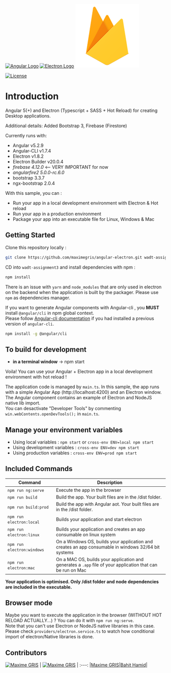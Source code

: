 [![Angular Logo](./logo-angular.jpg)](https://angular.io/) [![Electron Logo](./logo-electron.jpg)](https://electron.atom.io/) [![Angular Logo](./logo-firestore.png)](https://firebase.google.com/docs/firestore/)

[![License](http://img.shields.io/badge/Licence-MIT-brightgreen.svg)](LICENSE.md)


# Introduction

Angular 5(+) and Electron (Typescript + SASS + Hot Reload) for creating Desktop applications.

Additional details:
Added Bootstrap 3, Firebase (Firestore)

Currently runs with:

- Angular v5.2.9
- Angular-CLI v1.7.4
- Electron v1.8.2
- Electron Builder v20.0.4
- *firebase 4.12.0* <-- VERY IMPORTANT for now
- *angularfire2 5.0.0-rc.6.0*
- bootstrap 3.3.7
- ngx-bootstrap 2.0.4

With this sample, you can :

- Run your app in a local development environment with Electron & Hot reload
- Run your app in a production environment
- Package your app into an executable file for Linux, Windows & Mac

## Getting Started

Clone this repository locally :

``` bash
git clone https://github.com/maximegris/angular-electron.git wadt-assignment3
```

CD into `wadt-assignment3` and install dependencies with npm :

``` bash
npm install
```

There is an issue with `yarn` and `node_modules` that are only used in electron on the backend when the application is built by the packager. Please use `npm` as dependencies manager.


If you want to generate Angular components with Angular-cli , you **MUST** install `@angular/cli` in npm global context.  
Please follow [Angular-cli documentation](https://github.com/angular/angular-cli) if you had installed a previous version of `angular-cli`.

``` bash
npm install -g @angular/cli
```

## To build for development

- **in a terminal window** -> npm start  

Voila! You can use your Angular + Electron app in a local development environment with hot reload !

The application code is managed by `main.ts`. In this sample, the app runs with a simple Angular App (http://localhost:4200) and an Electron window.  
The Angular component contains an example of Electron and NodeJS native lib import.  
You can desactivate "Developer Tools" by commenting `win.webContents.openDevTools();` in `main.ts`.

## Manage your environment variables

- Using local variables :  `npm start` or `cross-env ENV=local npm start`
- Using development variables :  `cross-env ENV=dev npm start`
- Using production variables  :  `cross-env ENV=prod npm start`

## Included Commands

|Command|Description|
|--|--|
|`npm run ng:serve`| Execute the app in the browser |
|`npm run build`| Build the app. Your built files are in the /dist folder. |
|`npm run build:prod`| Build the app with Angular aot. Your built files are in the /dist folder. |
|`npm run electron:local`| Builds your application and start electron
|`npm run electron:linux`| Builds your application and creates an app consumable on linux system |
|`npm run electron:windows`| On a Windows OS, builds your application and creates an app consumable in windows 32/64 bit systems |
|`npm run electron:mac`|  On a MAC OS, builds your application and generates a `.app` file of your application that can be run on Mac |

**Your application is optimised. Only /dist folder and node dependencies are included in the executable.**

## Browser mode

Maybe you want to execute the application in the browser (WITHOUT HOT RELOAD ACTUALLY...) ? You can do it with `npm run ng:serve`.  
Note that you can't use Electron or NodeJS native libraries in this case. Please check `providers/electron.service.ts` to watch how conditional import of electron/Native libraries is done.

## Contributors

[<img alt="Maxime GRIS" src="https://avatars2.githubusercontent.com/u/10827551?v=3&s=117" width="117">](https://github.com/maximegris) | [<img alt="Maxime GRIS" src="https://avatars2.githubusercontent.com/u/508511?v=3&s=117" width="117">](https://github.com/bahit) |
:---:
|[Maxime GRIS](https://github.com/maximegris)|[Bahit Hamid](https://github.com/bahit)|



[license-badge]: https://img.shields.io/badge/license-Apache2-blue.svg?style=flat
[license]: https://github.com/maximegris/angular-electron/blob/master/LICENSE.md

